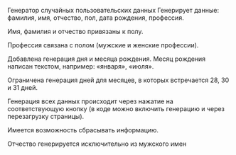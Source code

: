 Генератор случайных пользовательских данных
Генерирует данные: фамилия, имя, отчество, пол, дата рождения, профессия.

Имя, фамилия и отчество привязаны к полу.

Профессия связана с полом (мужские и женские профессии).

Добавлена генерация дня и месяца рождения. Месяц рождения написан текстом, например: «января», «июля».

Ограничена генерация дней для месяцев, в которых встречается 28, 30 и 31 дней.

Генерация всех данных происходит через нажатие на соответствующую кнопку (в коде можно включить генерацию и через перезагрузку страницы).

Имеется возможность сбрасывать информацию.

Отчество генерируется исключительно из мужского имен